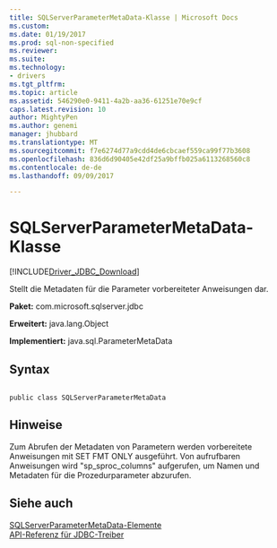 ```yaml
---
title: SQLServerParameterMetaData-Klasse | Microsoft Docs
ms.custom: 
ms.date: 01/19/2017
ms.prod: sql-non-specified
ms.reviewer: 
ms.suite: 
ms.technology:
- drivers
ms.tgt_pltfrm: 
ms.topic: article
ms.assetid: 546290e0-9411-4a2b-aa36-61251e70e9cf
caps.latest.revision: 10
author: MightyPen
ms.author: genemi
manager: jhubbard
ms.translationtype: MT
ms.sourcegitcommit: f7e6274d77a9cdd4de6cbcaef559ca99f77b3608
ms.openlocfilehash: 836d6d90405e42df25a9bffb025a6113268560c8
ms.contentlocale: de-de
ms.lasthandoff: 09/09/2017

---
```

# <a name="sqlserverparametermetadata-class"></a>SQLServerParameterMetaData-Klasse
[!INCLUDE[Driver_JDBC_Download](../../../includes/driver_jdbc_download.md)]

  Stellt die Metadaten für die Parameter vorbereiteter Anweisungen dar.  
  
 **Paket:** com.microsoft.sqlserver.jdbc  
  
 **Erweitert:** java.lang.Object  
  
 **Implementiert:** java.sql.ParameterMetaData  
  
## <a name="syntax"></a>Syntax  
  
```  
  
public class SQLServerParameterMetaData  
```  
  
## <a name="remarks"></a>Hinweise  
 Zum Abrufen der Metadaten von Parametern werden vorbereitete Anweisungen mit SET FMT ONLY ausgeführt. Von aufrufbaren Anweisungen wird "sp_sproc_columns" aufgerufen, um Namen und Metadaten für die Prozedurparameter abzurufen.  
  
## <a name="see-also"></a>Siehe auch  
 [SQLServerParameterMetaData-Elemente](../../../connect/jdbc/reference/sqlserverparametermetadata-members.md)   
 [API-Referenz für JDBC-Treiber](../../../connect/jdbc/reference/jdbc-driver-api-reference.md)  
  
  
